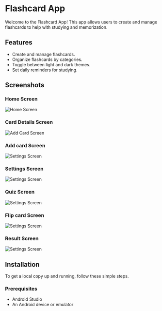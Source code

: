 # Flashcard App

Welcome to the Flashcard App! This app allows users to create and manage flashcards to help with studying and memorization.

## Features

- Create and manage flashcards.
- Organize flashcards by categories.
- Toggle between light and dark themes.
- Set daily reminders for studying.

## Screenshots

### Home Screen
![Home Screen](screenshots/Home.png)

### Card Details Screen
![Add Card Screen](screenshots/cardDetails.png)

### Add card Screen
![Settings Screen](screenshots/addCard.png)

### Settings Screen
![Settings Screen](screenshots/settings.png)

### Quiz Screen
![Settings Screen](screenshots/mcq.png)

### Flip card Screen
![Settings Screen](screenshots/flashCard.png)

### Result Screen
![Settings Screen](screenshots/result.png)

## Installation

To get a local copy up and running, follow these simple steps.

### Prerequisites

- Android Studio
- An Android device or emulator


